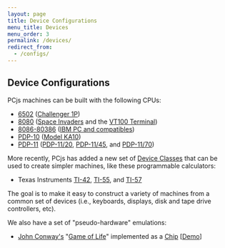 ```yaml
---
layout: page
title: Device Configurations
menu_title: Devices
menu_order: 3
permalink: /devices/
redirect_from:
  - /configs/
---
```


Device Configurations
---------------------

PCjs machines can be built with the following CPUs:
 
* [6502](c1p/) ([Challenger 1P](c1p/machine/))
* [8080](pc8080/) ([Space Invaders](pc8080/machine/invaders/) and the [VT100 Terminal](pc8080/machine/vt100/))
* [8086-80386](pcx86/) ([IBM PC and compatibles](pcx86/machine/))
* [PDP-10](pdp10/) ([Model KA10](pdp10/machine/ka10/))
* [PDP-11](pdp11/) ([PDP-11/20](pdp11/machine/1120/), [PDP-11/45](pdp11/machine/1145/), and [PDP-11/70](pdp11/machine/1170/))

More recently, PCjs has added a new set of [Device Classes](/modules/devices/) that can be used to create simpler
machines, like these programmable calculators:

* Texas Instruments [TI-42](ti42/), [TI-55](ti55/), and [TI-57](ti57/)

The goal is to make it easy to construct a variety of machines from a common set of devices (i.e., keyboards,
displays, disk and tape drive controllers, etc).

We also have a set of "pseudo-hardware" emulations:

* [John Conway's](http://www.conwaylife.com/wiki/John_Horton_Conway) "[Game of Life](http://www.conwaylife.com/wiki/Conway%27s_Game_of_Life)" implemented as a [Chip](/modules/devices/lifechip.js) [[Demo](life/demo/)]
